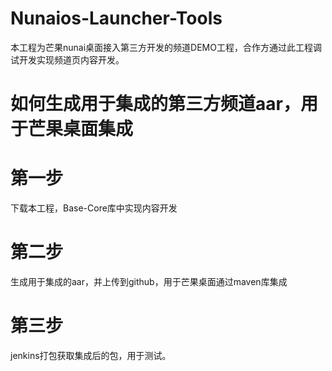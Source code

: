 # Nunaios-Launcher-Tools
本工程为芒果nunai桌面接入第三方开发的频道DEMO工程，合作方通过此工程调试开发实现频道页内容开发。


# 如何生成用于集成的第三方频道aar，用于芒果桌面集成
# 第一步
 下载本工程，Base-Core库中实现内容开发

# 第二步
 生成用于集成的aar，并上传到github，用于芒果桌面通过maven库集成
 
# 第三步
 jenkins打包获取集成后的包，用于测试。
